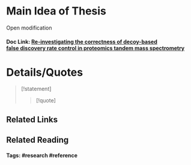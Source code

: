 # Main Idea of Thesis

Open modification 

#### Doc Link: [Re-investigating the correctness of decoy-based false **discovery** rate control in proteomics tandem **mass spectrometry**](https://www.biorxiv.org/content/10.1101/2023.06.21.546013.abstract)


# Details/Quotes

> [!statement] 
> 
> >[!quote]




## Related Links

## Related Reading



#### Tags: #research #reference 
